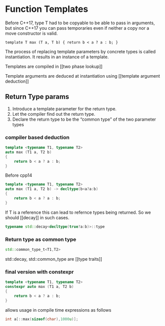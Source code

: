 # Function Templates
Before C++17, type T had to be copyable to be able to pass in arguments, but since C++17 you can pass temporaries even if neither a copy nor a move constructor is valid.

```
template T max (T a, T b) { return b < a ? a : b; }
```

The process of replacing template parameters by concrete types is called instantiation. It results in an instance of a template.

Templates are compiled in [[two phase lookup]]

Template arguments are deduced at instantiation using [[template argument deduction]]

## Return Type params
1. Introduce a  template parameter for the return type.
2. Let the compiler find out the return type. 
3. Declare the return type to be the “common type” of the two parameter types

### compiler based deduction

```cpp
template <typename T1, typename T2>
auto max (T1 a, T2 b)
{ 
	return b < a ? a : b;
}
```

Before cpp14
```cpp
template <typename T1, typename T2>
auto max (T1 a, T2 b) -> decltype(b<a?a:b)
{ 
	return b < a ? a : b;
}
```

If T is a reference this can lead to refernce types being returned. So we should [[decay]] in such cases.
```cpp
typename std::decay<decltype(true?a:b)>::type
```

### Return type as common type
```cpp
std::common_type_t<T1,T2>
```

std::decay, std::common_type are [[type traits]]

### final version with constexpr

```cpp
template <typename T1, typename T2>
constexpr auto max (T1 a, T2 b)
{ 
	return b < a ? a : b;
}
```

allows usage in compile time expressions as follows
```cpp
int a[::max(sizeof(char),1000u)];
```